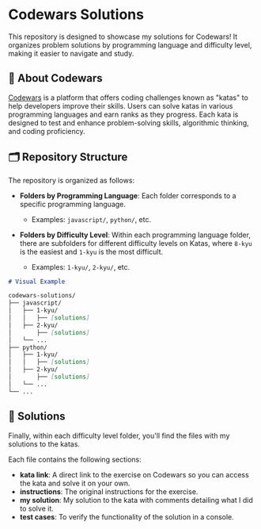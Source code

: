 # Codewars Solutions

This repository is designed to showcase my solutions for Codewars! It organizes problem solutions by programming language and difficulty level, making it easier to navigate and study.

## 🎯 About Codewars 
[Codewars](https://www.codewars.com/dashboard) is a platform that offers coding challenges known as "katas" to help developers improve their skills. Users can solve katas in various programming languages and earn ranks as they progress. Each kata is designed to test and enhance problem-solving skills, algorithmic thinking, and coding proficiency.

## 🗂️ Repository Structure

The repository is organized as follows:

- **Folders by Programming Language**: Each folder corresponds to a specific programming language.
  - Examples: `javascript/`, `python/`, etc.

- **Folders by Difficulty Level**: Within each programming language folder, there are subfolders for different difficulty levels on Katas, where `8-kyu` is the easiest and `1-kyu` is the most difficult.
  - Examples: `1-kyu/`, `2-kyu/`, etc.

```markdown
# Visual Example

codewars-solutions/
├── javascript/
│   ├── 1-kyu/
│   │   ├── [solutions] 
│   ├── 2-kyu/
│       ├── [solutions] 
│   └── ...
├── python/
│   ├── 1-kyu/
│   │   ├── [solutions] 
│   ├── 2-kyu/
│       ├── [solutions] 
│   └── ...
└── ...

```

## 🧩 Solutions

Finally, within each difficulty level folder, you'll find the files with my solutions to the katas.

Each file contains the following sections:

- **kata link**: A direct link to the exercise on Codewars so you can access the kata and solve it on your own.
- **instructions**: The original instructions for the exercise.
- **my solution**: My solution to the kata with comments detailing what I did to solve it.
- **test cases**: To verify the functionality of the solution in a console.


